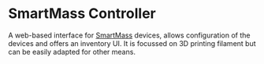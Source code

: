 # SmartMass Controller
A web-based interface for [SmartMass](https://github.com/mplogas/SmartMass) devices, allows configuration of the devices and offers an inventory UI. It is focussed on 3D printing filament but can be easily adapted for other means.   
